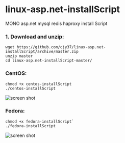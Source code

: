 linux-asp.net-installScript
===========================

MONO asp.net mysql redis haproxy install Script

### 1. Download and unzip:
```
wget https://github.com/cjy37/linux-asp.net-installScript/archive/master.zip
unzip master
cd linux-asp.net-installScript-master/
```

### CentOS: 
```
chmod +x centos-installScript
./centos-installScript
```

![screen shot](https://raw.github.com/cjy37/linux-asp.net-installScript/master/centos-install.png)

### Fedora: 
```
chmod +x fedora-installScript`
./fedora-installScript
```
![screen shot](https://raw.github.com/cjy37/linux-asp.net-installScript/master/fedora-install.png)
